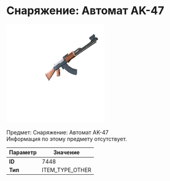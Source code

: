# Снаряжение: Автомат AK-47

![Item Image](../img/7448.webp?raw=true)

Предмет: Снаряжение: Автомат AK-47<br>Информация по этому предмету отсутствует.


| Параметр | Значение |
|----------|----------|
| **ID** | 7448 |
| **Тип** | ITEM_TYPE_OTHER |

